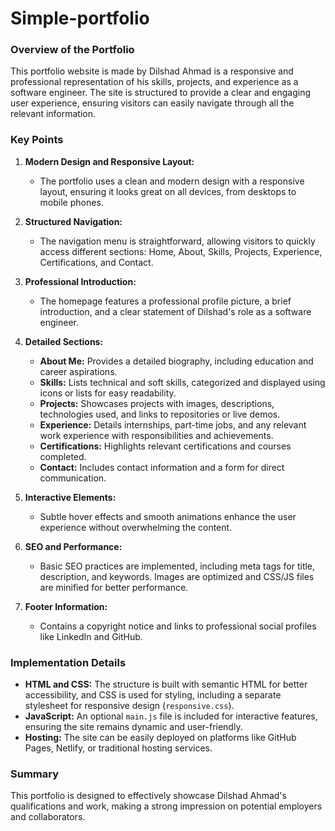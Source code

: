 # Simple-portfolio

### Overview of the Portfolio

This portfolio website is made by Dilshad Ahmad is a responsive and professional representation of his skills, projects, and experience as a software engineer. The site is structured to provide a clear and engaging user experience, ensuring visitors can easily navigate through all the relevant information.

### Key Points

1. **Modern Design and Responsive Layout:**
   - The portfolio uses a clean and modern design with a responsive layout, ensuring it looks great on all devices, from desktops to mobile phones.

2. **Structured Navigation:**
   - The navigation menu is straightforward, allowing visitors to quickly access different sections: Home, About, Skills, Projects, Experience, Certifications, and Contact.

3. **Professional Introduction:**
   - The homepage features a professional profile picture, a brief introduction, and a clear statement of Dilshad's role as a software engineer.

4. **Detailed Sections:**
   - **About Me:** Provides a detailed biography, including education and career aspirations.
   - **Skills:** Lists technical and soft skills, categorized and displayed using icons or lists for easy readability.
   - **Projects:** Showcases projects with images, descriptions, technologies used, and links to repositories or live demos.
   - **Experience:** Details internships, part-time jobs, and any relevant work experience with responsibilities and achievements.
   - **Certifications:** Highlights relevant certifications and courses completed.
   - **Contact:** Includes contact information and a form for direct communication.

5. **Interactive Elements:**
   - Subtle hover effects and smooth animations enhance the user experience without overwhelming the content.

6. **SEO and Performance:**
   - Basic SEO practices are implemented, including meta tags for title, description, and keywords. Images are optimized and CSS/JS files are minified for better performance.

7. **Footer Information:**
   - Contains a copyright notice and links to professional social profiles like LinkedIn and GitHub.

### Implementation Details

- **HTML and CSS:** The structure is built with semantic HTML for better accessibility, and CSS is used for styling, including a separate stylesheet for responsive design (`responsive.css`).
- **JavaScript:** An optional `main.js` file is included for interactive features, ensuring the site remains dynamic and user-friendly.
- **Hosting:** The site can be easily deployed on platforms like GitHub Pages, Netlify, or traditional hosting services.

### Summary

This portfolio is designed to effectively showcase Dilshad Ahmad's qualifications and work, making a strong impression on potential employers and collaborators.

